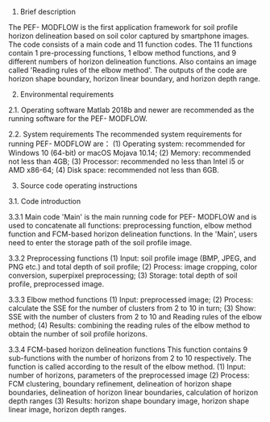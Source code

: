 1.	Brief description

The PEF- MODFLOW is the first application framework for soil profile horizon delineation based on soil color captured by smartphone images. The code consists of a main code and 11 function codes. The 11 functions contain 1 pre-processing functions, 1 elbow method functions, and 9 different numbers of horizon delineation functions. Also contains an image called 'Reading rules of the elbow method'. The outputs of the code are horizon shape boundary, horizon linear boundary, and horizon depth range.

2. Environmental requirements

2.1. Operating software
Matlab 2018b and newer are recommended as the running software for the PEF- MODFLOW.

2.2. System requirements
The recommended system requirements for running PEF- MODFLOW are：
(1)	Operating system: recommended for Windows 10 (64-bit) or macOS Mojava 10.14;
(2)	Memory: recommended not less than 4GB;
(3)	Processor: recommended no less than Intel i5 or AMD x86-64;
(4)	Disk space: recommended not less than 6GB.

3. Source code operating instructions

3.1. Code introduction

3.3.1 Main code
'Main' is the main running code for PEF- MODFLOW and is used to concatenate all functions: preprocessing function, elbow method function and FCM-based horizon delineation functions. In the 'Main', users need to enter the storage path of the soil profile image.

3.3.2	Preprocessing functions
(1)	Input: soil profile image (BMP, JPEG, and PNG etc.) and total depth of soil profile;
(2)	Process: image cropping, color conversion, superpixel preprocessing;
(3)	Storage: total depth of soil profile, preprocessed image.

3.3.3	Elbow method functions
(1)	Input: preprocessed image;
(2)	Process: calculate the SSE for the number of clusters from 2 to 10 in turn;
(3)	Show: SSE with the number of clusters from 2 to 10 and Reading rules of the elbow method;
(4)	Results: combining the reading rules of the elbow method to obtain the number of soil profile horizons.

3.3.4 FCM-based horizon delineation functions
This function contains 9 sub-functions with the number of horizons from 2 to 10 respectively. The function is called according to the result of the elbow method.
(1)	Input: number of horizons, parameters of the preprocessed image
(2)	Process: FCM clustering, boundary refinement, delineation of horizon shape boundaries, delineation of horizon linear boundaries, calculation of horizon depth ranges
(3)	Results: horizon shape boundary image, horizon shape linear image, horizon depth ranges.


